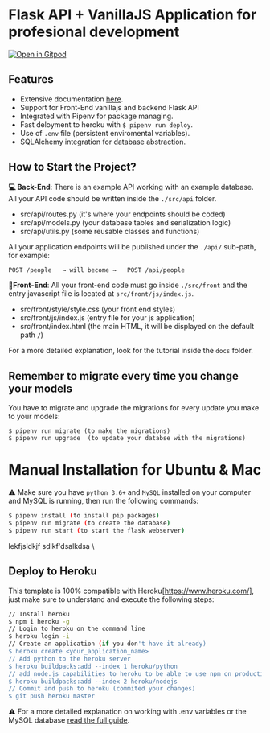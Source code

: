 # Flask API + VanillaJS Application for profesional development

[![Open in Gitpod](https://gitpod.io/button/open-in-gitpod.svg)](https://gitpod.io/from-referrer/)

## Features

- Extensive documentation [here](https://github.com/4GeeksAcademy/flask-api-vanillajs-boilerplate/tree/master/docs).
- Support for Front-End vanillajs and backend Flask API
- Integrated with Pipenv for package managing.
- Fast deloyment to heroku with `$ pipenv run deploy`.
- Use of `.env` file (persistent enviromental variables).
- SQLAlchemy integration for database abstraction.

## How to Start the Project?

**💻 Back-End**: There is an example API working with an example database. All your API code should be written inside the `./src/api` folder.

- src/api/routes.py (it's where your endpoints should be coded)
- src/api/models.py (your database tables and serialization logic)
- src/api/utils.py (some reusable classes and functions)

All your application endpoints will be published under the `./api/` sub-path, for example:

```bash
POST /people   → will become →   POST /api/people
```

**🎨Front-End**: All your front-end code must go inside `./src/front` and the entry javascript file is located at `src/front/js/index.js`.

- src/front/style/style.css (your front end styles)
- src/front/js/index.js (entry file for your js application)
- src/front/index.html (the main HTML, it will be displayed on the default path `/`)

For a more detailed explanation, look for the tutorial inside the `docs` folder.

## Remember to migrate every time you change your models

You have to migrate and upgrade the migrations for every update you make to your models:
```
$ pipenv run migrate (to make the migrations)
$ pipenv run upgrade  (to update your databse with the migrations)
```


# Manual Installation for Ubuntu & Mac

⚠️ Make sure you have `python 3.6+` and `MySQL` installed on your computer and MySQL is running, then run the following commands:
```sh
$ pipenv install (to install pip packages)
$ pipenv run migrate (to create the database)
$ pipenv run start (to start the flask webserver)
```
lekfjsldkjf
sdlkf'dsalkdsa
\

## Deploy to Heroku

This template is 100% compatible with Heroku[https://www.heroku.com/], just make sure to understand and execute the following steps:

```sh
// Install heroku
$ npm i heroku -g
// Login to heroku on the command line
$ heroku login -i
// Create an application (if you don't have it already)
$ heroku create <your_application_name>
// Add python to the heroku server
$ heroku buildpacks:add --index 1 heroku/python
// add node.js capabilities to heroku to be able to use npm on production
$ heroku buildpacks:add --index 2 heroku/nodejs
// Commit and push to heroku (commited your changes)
$ git push heroku master
```
:warning: For a more detailed explanation on working with .env variables or the MySQL database [read the full guide](https://github.com/4GeeksAcademy/flask-rest-hello/blob/master/docs/DEPLOY_YOUR_APP.md).
